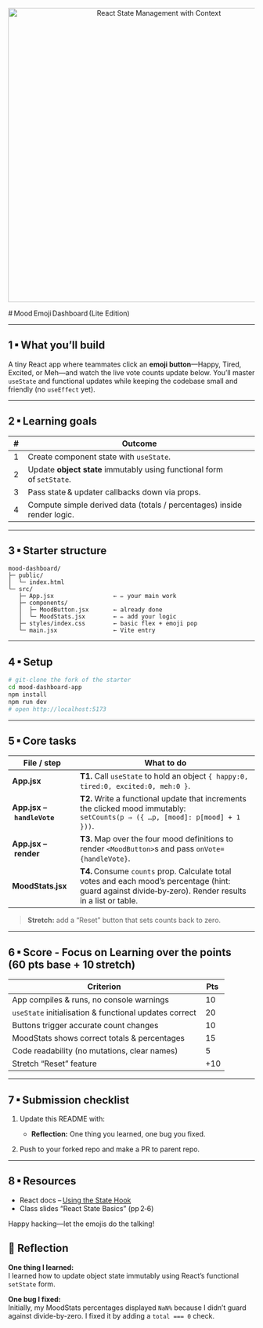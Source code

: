 <p align="center">
  <img src="./public/emoti.png" alt="React State Management with Context" width="600">
</p>
# Mood Emoji Dashboard (Lite Edition)

---

## 1 ▪ What you’ll build

A tiny React app where teammates click an **emoji button**—Happy, Tired, Excited, or Meh—and watch the live vote counts update below.
You’ll master `useState` and functional updates while keeping the codebase small and friendly (no `useEffect` yet).

---

## 2 ▪ Learning goals

| #   | Outcome                                                                 |
| --- | ----------------------------------------------------------------------- |
|  1  | Create component state with `useState`.                                 |
|  2  | Update **object state** immutably using functional form of `setState`.  |
|  3  | Pass state & updater callbacks down via props.                          |
|  4  | Compute simple derived data (totals / percentages) inside render logic. |

---

## 3 ▪ Starter structure

```
mood-dashboard/
├─ public/
│  └─ index.html
└─ src/
   ├─ App.jsx                 ← ✏️ your main work
   ├─ components/
   │  ├─ MoodButton.jsx       ← already done
   │  └─ MoodStats.jsx        ← ✏️ add your logic
   ├─ styles/index.css        ← basic flex + emoji pop
   └─ main.jsx                ← Vite entry
```

---

## 4 ▪ Setup

```bash
# git‑clone the fork of the starter
cd mood-dashboard-app
npm install
npm run dev
# open http://localhost:5173
```

---

## 5 ▪ Core tasks

| File / step                | What to do                                                                                                                                               |
| -------------------------- | -------------------------------------------------------------------------------------------------------------------------------------------------------- |
| **App.jsx**                | **T1.** Call `useState` to hold an object `{ happy:0, tired:0, excited:0, meh:0 }`.                                                                      |
| **App.jsx – `handleVote`** | **T2.** Write a functional update that increments the clicked mood immutably:<br>`setCounts(p ⇒ ({ …p, [mood]: p[mood] + 1 }))`.                         |
| **App.jsx – render**       | **T3.** Map over the four mood definitions to render `<MoodButton>`s and pass `onVote={handleVote}`.                                                     |
| **MoodStats.jsx**          | **T4.** Consume `counts` prop. Calculate total votes and each mood’s percentage (hint: guard against divide‑by‑zero). Render results in a list or table. |

> **Stretch:** add a “Reset” button that sets counts back to zero.

---

## 6 ▪ Score - Focus on Learning over the points (60 pts base + 10 stretch)

| Criterion                                              | Pts  |
| ------------------------------------------------------ | ---- |
| App compiles & runs, no console warnings               |  10  |
| `useState` initialisation & functional updates correct |  20  |
| Buttons trigger accurate count changes                 |  10  |
| MoodStats shows correct totals & percentages           |  15  |
| Code readability (no mutations, clear names)           |  5   |
| Stretch “Reset” feature                                |  +10 |

---

## 7 ▪ Submission checklist

1. Update this README with:

   - **Reflection:** One thing you learned, one bug you fixed.

2. Push to your forked repo and make a PR to parent repo.

---

## 8 ▪ Resources

- React docs – [Using the State Hook](https://react.dev/learn/adding-interactivity#adding-state)
- Class slides “React State Basics” (pp 2‑6)

Happy hacking—let the emojis do the talking!


## 🔁 Reflection

**One thing I learned:**  
I learned how to update object state immutably using React’s functional `setState` form.

**One bug I fixed:**  
Initially, my MoodStats percentages displayed `NaN%` because I didn’t guard against divide-by-zero. I fixed it by adding a `total === 0` check.
